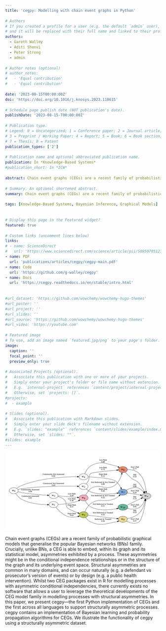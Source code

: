 ```yaml
---
title: 'cegpy: Modelling with chain event graphs in Python'

# Authors
# If you created a profile for a user (e.g. the default `admin` user), write the username (folder name) here
# and it will be replaced with their full name and linked to their profile.
authors:
  - Gareth Walley
  - Aditi Shenvi
  - Peter Strong 
  - admin

# Author notes (optional)
# author_notes:
#   - 'Equal contribution'
#   - 'Equal contribution'

date: '2023-08-15T00:00:00Z'
doi: 'https://doi.org/10.1016/j.knosys.2023.110615'

# Schedule page publish date (NOT publication's date).
publishDate: '2023-08-15-T00:00:00Z'

# Publication type.
# Legend: 0 = Uncategorized; 1 = Conference paper; 2 = Journal article;
# 3 = Preprint / Working Paper; 4 = Report; 5 = Book; 6 = Book section;
# 7 = Thesis; 8 = Patent
publication_types: ['2']

# Publication name and optional abbreviated publication name.
publication: In *Knowledge-Based Systems*
#publication_short: In *ICW*

abstract: Chain event graphs (CEGs) are a recent family of probabilistic graphical models that generalise the popular Bayesian networks (BNs) family. Crucially, unlike BNs, a CEG is able to embed, within its graph and its statistical model, asymmetries exhibited by a process. These asymmetries might be in the conditional independence relationships or in the structure of the graph and its underlying event space. Structural asymmetries are common in many domains, and can occur naturally (e.g. a defendant vs prosecutor’s version of events) or by design (e.g. a public health intervention). Whilst two CEG packages exist in R for modelling processes with asymmetric conditional independencies, there currently exists no software that allows a user to leverage the theoretical developments of the CEG model family in modelling processes with structural asymmetries. In this paper, we present cegpy—the first Python implementation of CEGs and the first across all languages to support structurally asymmetric processes. cegpy contains an implementation of Bayesian learning and probability propagation algorithms for CEGs. We illustrate the functionality of cegpy using a structurally asymmetric dataset.

# Summary. An optional shortened abstract.
summary: Chain event graphs (CEGs) are a recent family of probabilistic graphical models that generalise the popular Bayesian networks (BNs) family. In this paper, we present cegpy—the first Python implementation of CEGs and the first across all languages to support structurally asymmetric processes. 

tags: [Knowledge-Based Systems, Bayesian Inference, Graphical Models]


# Display this page in the Featured widget?
featured: true

# Custom links (uncomment lines below)
links:
# - name: ScienceDirect
#   url: 'https://www.sciencedirect.com/science/article/pii/S0950705123003659?utm_campaign=STMJ_AUTH_SERV_PUBLISHED&utm_medium=email&utm_acid=274721439&SIS_ID=&dgcid=STMJ_AUTH_SERV_PUBLISHED&CMX_ID=&utm_in=DM370924&utm_source=AC_'
- name: PDF
  url: 'publications/articles/cegpy/cegpy-main.pdf'
- name: Code
  url: 'https://github.com/g-walley/cegpy'
- name: Docs
  url: 'https://cegpy.readthedocs.io/en/stable/intro.html'


#url_dataset: 'https://github.com/wowchemy/wowchemy-hugo-themes'
#url_poster: ''
#url_project: ''
#url_slides: ''
#url_source: 'https://github.com/wowchemy/wowchemy-hugo-themes'
#url_video: 'https://youtube.com'

# Featured image
# To use, add an image named `featured.jpg/png` to your page's folder.
image:
  caption: ''
  focal_point: ''
  preview_only: true

# Associated Projects (optional).
#   Associate this publication with one or more of your projects.
#   Simply enter your project's folder or file name without extension.
#   E.g. `internal-project` references `content/project/internal-project/index.md`.
#   Otherwise, set `projects: []`.
#projects:
#  - example

# Slides (optional).
#   Associate this publication with Markdown slides.
#   Simply enter your slide deck's filename without extension.
#   E.g. `slides: "example"` references `content/slides/example/index.md`.
#   Otherwise, set `slides: ""`.
#slides: example
---
```


![imgage](cegpy.png)

Chain event graphs (CEGs) are a recent family of probabilistic graphical models that generalise the popular Bayesian networks (BNs) family. Crucially, unlike BNs, a CEG is able to embed, within its graph and its statistical model, asymmetries exhibited by a process. These asymmetries might be in the conditional independence relationships or in the structure of the graph and its underlying event space. Structural asymmetries are common in many domains, and can occur naturally (e.g. a defendant vs prosecutor’s version of events) or by design (e.g. a public health intervention). Whilst two CEG packages exist in R for modelling processes with asymmetric conditional independencies, there currently exists no software that allows a user to leverage the theoretical developments of the CEG model family in modelling processes with structural asymmetries. In this paper, we present cegpy—the first Python implementation of CEGs and the first across all languages to support structurally asymmetric processes. cegpy contains an implementation of Bayesian learning and probability propagation algorithms for CEGs. We illustrate the functionality of cegpy using a structurally asymmetric dataset.